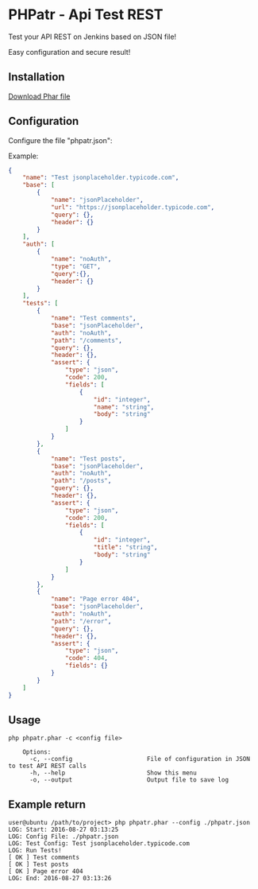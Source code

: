 
PHPatr - Api Test REST
========================================

Test your API REST on Jenkins based on JSON file!

Easy configuration and secure result!

Installation
--------------------

[Download Phar file](https://raw.githubusercontent.com/00F100/phpatr/master/dist/phpatr.phar)

Configuration
--------------------

Configure the file "phpatr.json":

Example:

```json
{
	"name": "Test jsonplaceholder.typicode.com",
	"base": [
		{
			"name": "jsonPlaceholder",
			"url": "https://jsonplaceholder.typicode.com",
			"query": {},
			"header": {}
		}
	],
	"auth": [
		{
			"name": "noAuth",
			"type": "GET",
			"query":{},
			"header": {}
		}
	],
	"tests": [
		{
			"name": "Test comments",
			"base": "jsonPlaceholder",
			"auth": "noAuth",
			"path": "/comments",
			"query": {},
			"header": {},
			"assert": {
				"type": "json",
				"code": 200,
				"fields": [
					{
						"id": "integer",
						"name": "string",
						"body": "string"
					}
				]
			}
		},
		{
			"name": "Test posts",
			"base": "jsonPlaceholder",
			"auth": "noAuth",
			"path": "/posts",
			"query": {},
			"header": {},
			"assert": {
				"type": "json",
				"code": 200,
				"fields": [
					{
						"id": "integer",
						"title": "string",
						"body": "string"
					}
				]
			}
		},
		{
			"name": "Page error 404",
			"base": "jsonPlaceholder",
			"auth": "noAuth",
			"path": "/error",
			"query": {},
			"header": {},
			"assert": {
				"type": "json",
				"code": 404,
				"fields": {}
			}
		}
	]
}
```

Usage
--------------------

```
php phpatr.phar -c <config file>  

	Options:
	  -c, --config                     File of configuration in JSON to test API REST calls  
	  -h, --help                       Show this menu  
	  -o, --output                     Output file to save log 
```

Example return
--------------------

```
user@ubuntu /path/to/project> php phpatr.phar --config ./phpatr.json 
LOG: Start: 2016-08-27 03:13:25
LOG: Config File: ./phpatr.json
LOG: Test Config: Test jsonplaceholder.typicode.com
LOG: Run Tests!
[ OK ] Test comments
[ OK ] Test posts
[ OK ] Page error 404
LOG: End: 2016-08-27 03:13:26
```